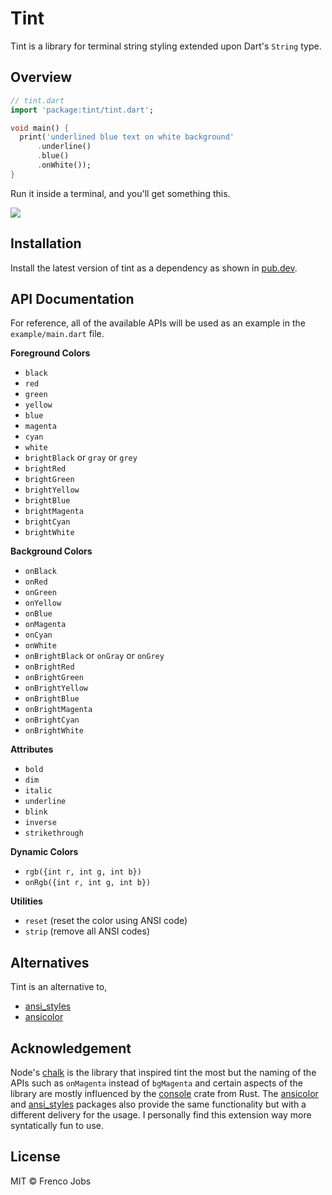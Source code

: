 # Tint

Tint is a library for terminal string styling extended upon Dart's `String` type.

## Overview

```dart
// tint.dart
import 'package:tint/tint.dart';

void main() {
  print('underlined blue text on white background'
      .underline()
      .blue()
      .onWhite());
}
```

Run it inside a terminal, and you'll get something this.

<img src="https://i.imgur.com/7AOVfu9.png" />

## Installation

Install the latest version of tint as a dependency as shown in [pub.dev](https://pub.dev/packages/tint).

## API Documentation

For reference, all of the available APIs will be used as an example in the `example/main.dart` file.

**Foreground Colors**

- `black`
- `red`
- `green`
- `yellow`
- `blue`
- `magenta`
- `cyan`
- `white`
- `brightBlack` or `gray` or `grey`
- `brightRed`
- `brightGreen`
- `brightYellow`
- `brightBlue`
- `brightMagenta`
- `brightCyan`
- `brightWhite`

**Background Colors**

- `onBlack`
- `onRed`
- `onGreen`
- `onYellow`
- `onBlue`
- `onMagenta`
- `onCyan`
- `onWhite`
- `onBrightBlack` or `onGray` or `onGrey`
- `onBrightRed`
- `onBrightGreen`
- `onBrightYellow`
- `onBrightBlue`
- `onBrightMagenta`
- `onBrightCyan`
- `onBrightWhite`

**Attributes**

- `bold`
- `dim`
- `italic`
- `underline`
- `blink`
- `inverse`
- `strikethrough`

**Dynamic Colors**

- `rgb({int r, int g, int b})`
- `onRgb({int r, int g, int b})`

**Utilities**

- `reset` (reset the color using ANSI code)
- `strip` (remove all ANSI codes)

## Alternatives

Tint is an alternative to,

- [ansi_styles](https://pub.dev/packages/ansi_styles)
- [ansicolor](https://pub.dev/packages/ansicolor)

## Acknowledgement

Node's [chalk](https://github.com/chalk/chalk) is the library that inspired tint the most but the naming of the APIs such as `onMagenta` instead of `bgMagenta` and certain aspects of the library are mostly influenced by the [console](https://github.com/mitsuhiko/console) crate from Rust. The [ansicolor](https://pub.dev/packages/ansicolor) and [ansi_styles](https://pub.dev/packages/ansi_styles) packages also provide the same functionality but with a different delivery for the usage. I personally find this extension way more syntatically fun to use.

## License

MIT © Frenco Jobs
